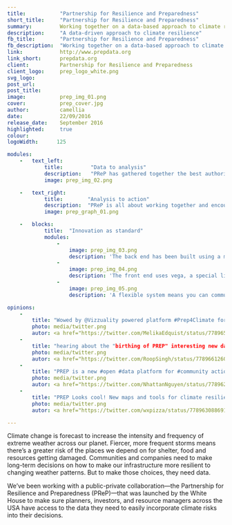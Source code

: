 ```yaml
---
title:           "Partnership for Resilience and Preparedness"
short_title:     "Partnership for Resilience and Preparedness"
summary:         Working together on a data-based approach to climate resilience
description:     "A data-driven approach to climate resilience"
fb_title:        "Partnership for Resilience and Preparedness"
fb_description:  "Working together on a data-based approach to climate resilience"
link:            http://www.prepdata.org
link_short:      prepdata.org
client:          Partnership for Resilience and Preparedness
client_logo:     prep_logo_white.png
svg_logo:
post_url:
post_title:
image:           prep_img_01.png
cover:           prep_cover.jpg
author:          camellia
date:            22/09/2016
release_date:    September 2016
highlighted:     true
colour: 
logoWidth:      125

modules:
    -   text_left:
            title:         "Data to analysis"
            description:   "PReP has gathered together the best authoritative data on climate resilience from sources like NASA and NOAA. But just because the information is there doesn’t mean people will use it. To make sure they do, we’ve used standard technology in innovative ways to make it as easy as possible for people to use the data and gain new insights. The beauty of the PReP platform is its ability to query many different data sources with just one API. It doesn’t matter if the data is in CARTO, csv, arcgis, wvms, or json format because we’ve used single query line and feature service - both standard languages - to query the data and give people the information they are looking for."
            image: prep_img_02.png

    -   text_right: 
            title:        "Analysis to action"
            description:  "PReP is all about working together and encouraging more communities and companies to use a data-focused approach to climate resilience planning. We’ve made it simple to use widgets and layers to display data in charts or maps—in whatever way you choose—making it even easier to share your findings with other people. Imagine you’re a city planner who needs to explain how a specific course of action will make your city more resilient to climate change: carefully chosen maps and charts will let you show the impact of each decision far quicker than any verbal explanation could."
            image: prep_graph_01.png

    -   blocks:
            title:  "Innovation as standard"
            modules:
                -
                    image: prep_img_03.png
                    description: 'The back end has been built using a microservices architecture: small, autonomous services that work together. The PReP API used the API Gateway pattern.'
                -
                    image: prep_img_04.png
                    description: 'The front end uses vega, a special library for building graphics, to allow you to create standardised charts.'
                -
                    image: prep_img_05.png
                    description: 'A flexible system means you can communicate your data using a choice of charts and maps.'

opinions:
    -
        title: "Wowed by @Vizzuality powered platform #Prep4Climate for local climate-informed decisions w/ @WorldResources @awscloud Enormous potential! <a href='https://pbs.twimg.com/media/Cs9w_pVWIAE-Be8.jpg'>https://pbs.twimg.com/media/Cs9w_pVWIAE-Be8.jpg</a>"
        photo: media/twitter.png
        autor: <a href="https://twitter.com/MelikaEdquist/status/778965507236040704">Melika Edquist</a>
    -
        title: "hearing about the "birthing of PREP" interesting new data platform @Vizzuality #prep4climate @WRIClimate <a href="https://pbs.twimg.com/media/Cs9xipSXYAAz3ua.jpg">https://pbs.twimg.com/media/Cs9xipSXYAAz3ua.jpg</a>"
        photo: media/twitter.png
        autor: <a href="https://twitter.com/RoopSingh/status/778966126009184257">Roop Sing</a>
    -
        title: "PREP is a new #open #data platform for #community action to manage #climate risks @Vizzuality #resilience <a href='http://www.prepdata.org'>http://www.prepdata.org</a>"
        photo: media/twitter.png
        autor: <a href="https://twitter.com/NhattanNguyen/status/778962900794900480">Nhattan Nguyen</a>
    -
        title: "PREP Looks cool! New maps and tools for climate resilienceThanks for the demo @Vizzuality @d4vidGC ! #ActOnClimate #CWNYC <a href="https://pbs.twimg.com/media/Cs9uypbXEAA84WB.jpg">https://pbs.twimg.com/media/Cs9uypbXEAA84WB.jpg</a>"
        photo: media/twitter.png
        autor: <a href="https://twitter.com/wxpizza/status/778963088691302400">Andrew Kruczkiewicz</a>

---
```

Climate change is forecast to increase the intensity and frequency of extreme weather across our planet. Fiercer, more frequent storms means there’s a greater risk of the places we depend on for shelter, food and resources getting damaged. Communities and companies need to make long-term decisions on how to make our infrastructure more resilient to changing weather patterns. But to make those choices, they need data.

We’ve been working with a public-private collaboration—the Partnership for Resilience and Preparedness (PReP)—that was launched by the White House to make sure planners, investors, and resource managers across the USA have access to the data they need to easily incorporate climate risks into their decisions. 
